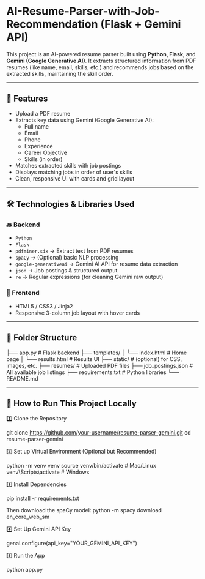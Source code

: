 # AI-Resume-Parser-with-Job-Recommendation (Flask + Gemini API)

This project is an AI-powered resume parser built using **Python, Flask**, and **Gemini (Google Generative AI)**. It extracts structured information from PDF resumes (like name, email, skills, etc.) and recommends jobs based on the extracted skills, maintaining the skill order.

---

## 📌 Features

- Upload a PDF resume
- Extracts key data using Gemini (Google Generative AI):
  - Full name
  - Email
  - Phone
  - Experience
  - Career Objective
  - Skills (in order)
- Matches extracted skills with job postings
- Displays matching jobs in order of user's skills
- Clean, responsive UI with cards and grid layout

---

## 🛠️ Technologies & Libraries Used

### 🔙 Backend
- `Python`
- `Flask`
- `pdfminer.six` → Extract text from PDF resumes
- `spaCy` → (Optional) basic NLP processing
- `google-generativeai` → Gemini AI API for resume data extraction
- `json` → Job postings & structured output
- `re` → Regular expressions (for cleaning Gemini raw output)

### 🎨 Frontend
- HTML5 / CSS3 / Jinja2
- Responsive 3-column job layout with hover cards

---

## 📁 Folder Structure

├── app.py # Flask backend
├── templates/
│ └── index.html # Home page
│ └── results.html # Results UI
├── static/ # (optional) for CSS, images, etc.
├── resumes/ # Uploaded PDF files
├── job_postings.json # All available job listings
├── requirements.txt # Python libraries
└── README.md

---

## 🚀 How to Run This Project Locally

1️⃣ Clone the Repository

git clone https://github.com/your-username/resume-parser-gemini.git
cd resume-parser-gemini

2️⃣ Set up Virtual Environment (Optional but Recommended)

python -m venv venv
source venv/bin/activate      # Mac/Linux
venv\Scripts\activate         # Windows

3️⃣ Install Dependencies

pip install -r requirements.txt

Then download the spaCy model: python -m spacy download en_core_web_sm

4️⃣ Set Up Gemini API Key

genai.configure(api_key="YOUR_GEMINI_API_KEY")

5️⃣ Run the App

python app.py
